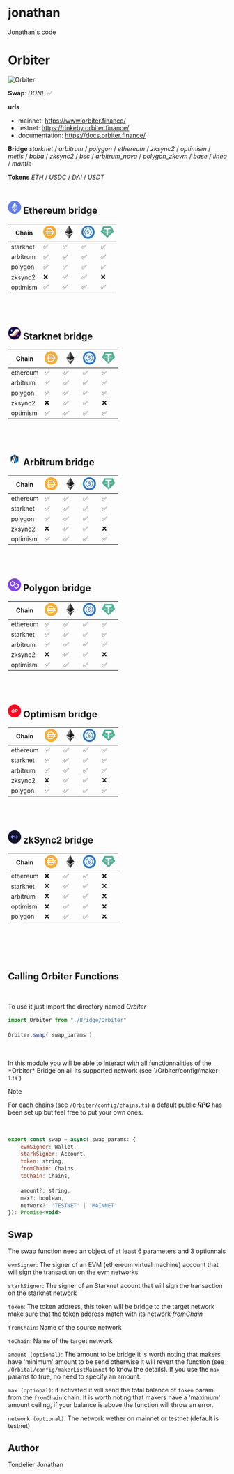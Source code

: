 # jonathan
Jonathan's code

# Orbiter  
![Orbiter](https://avatars.githubusercontent.com/u/102346948?s=200&v=4)  
  
**Swap**: *DONE* ✅  
  
**urls**
- mainnet:          https://www.orbiter.finance/
- testnet:          https://rinkeby.orbiter.finance/  
- documentation:    https://docs.orbiter.finance/ 
  
**Bridge** *starknet* / *arbitrum* / *polygon* / *ethereum* / *zksync2* / *optimism* / *metis* / *boba* / *zksync2* / *bsc* / *arbitrum_nova* / *polygon_zkevm* / *base* / *linea* / *mantle*  
  
**Tokens** *ETH* / *USDC* / *DAI* / *USDT*
<br />
<br />

## ![ETH](assets/ethereum.png) Ethereum bridge
| Chain    | ![DAI](assets/dai.png) | ![ETH](assets/eth.png) | ![USDC](assets/usdc.png) | ![USDT](assets/usdt.png) |
|----------|------------------------|------------------------|--------------------------|--------------------------|
| starknet |           ✅           |           ✅            |            ✅            |             ✅           |
| arbitrum |           ✅           |           ✅            |            ✅            |             ✅           |
| polygon  |           ✅           |           ✅            |            ✅            |             ✅           |
| zksync2  |           ❌           |           ✅            |            ✅            |             ❌           |
| optimism |           ✅           |           ✅            |            ✅            |             ✅           |
<br />
<br />

## ![Stark](assets/starknet.png) Starknet bridge
| Chain    | ![DAI](assets/dai.png) | ![ETH](assets/eth.png) | ![USDC](assets/usdc.png) | ![USDT](assets/usdt.png) |
|----------|------------------------|------------------------|--------------------------|--------------------------|
| ethereum |           ✅           |           ✅            |            ✅            |             ✅           |
| arbitrum |           ✅           |           ✅            |            ✅            |             ✅           |
| polygon  |           ✅           |           ✅            |            ✅            |             ✅           |
| zksync2  |           ❌           |           ✅            |            ✅            |             ❌           |
| optimism |           ✅           |           ✅            |            ✅            |             ✅           |
<br />
<br />

## ![ARB](assets/arbitrum.png) Arbitrum bridge
| Chain    | ![DAI](assets/dai.png) | ![ETH](assets/eth.png) | ![USDC](assets/usdc.png) | ![USDT](assets/usdt.png) |
|----------|------------------------|------------------------|--------------------------|--------------------------|
| ethereum |           ✅           |           ✅            |            ✅            |             ✅           |
| starknet |           ✅           |           ✅            |            ✅            |             ✅           |
| polygon  |           ✅           |           ✅            |            ✅            |             ✅           |
| zksync2  |           ❌           |           ✅            |            ✅            |             ❌           |
| optimism |           ✅           |           ✅            |            ✅            |             ✅           |
<br />
<br />

## ![MATIC](assets/polygon.png) Polygon bridge
| Chain    | ![DAI](assets/dai.png) | ![ETH](assets/eth.png) | ![USDC](assets/usdc.png) | ![USDT](assets/usdt.png) |
|----------|------------------------|------------------------|--------------------------|--------------------------|
| ethereum |           ✅           |           ✅            |            ✅            |             ✅           |
| starknet |           ✅           |           ✅            |            ✅            |             ✅           |
| arbitrum |           ✅           |           ✅            |            ✅            |             ✅           |
| zksync2  |           ❌           |           ✅            |            ✅            |             ❌           |
| optimism |           ✅           |           ✅            |            ✅            |             ✅           |
<br />
<br />

## ![OP](assets/optimism.png) Optimism bridge
| Chain    | ![DAI](assets/dai.png) | ![ETH](assets/eth.png) | ![USDC](assets/usdc.png) | ![USDT](assets/usdt.png) |
|----------|------------------------|------------------------|--------------------------|--------------------------|
| ethereum |           ✅           |           ✅            |            ✅            |             ✅           |
| starknet |           ✅           |           ✅            |            ✅            |             ✅           |
| arbitrum |           ✅           |           ✅            |            ✅            |             ✅           |
| zksync2  |           ❌           |           ✅            |            ✅            |             ❌           |
| polygon  |           ✅           |           ✅            |            ✅            |             ✅           |
<br />
<br />

## ![ZK](assets/zkSync.png) zkSync2 bridge
| Chain    | ![DAI](assets/dai.png) | ![ETH](assets/eth.png) | ![USDC](assets/usdc.png) | ![USDT](assets/usdt.png) |
|----------|------------------------|------------------------|--------------------------|--------------------------|
| ethereum |           ❌           |           ✅            |            ✅            |             ❌           |
| starknet |           ❌           |           ✅            |            ✅            |             ❌           |
| arbitrum |           ❌           |           ✅            |            ✅            |             ❌           |
| optimism |           ❌           |           ✅            |            ✅            |             ❌           |
| polygon  |           ❌           |           ✅            |            ✅            |             ❌           |
<br />
<br />
<br />
<br />

## Calling Orbiter Functions
<br />

To use it just import the directory named *Orbiter*  
```javascript
import Orbiter from "./Bridge/Orbiter"

Orbiter.swap( swap_params )
```
<br />
<br />
In this module you will be able to interact with all functionnalities of the *Orbiter* Bridge on all its supported network (see `/Orbiter/config/maker-1.ts`)  
    
<br />
  
> [!NOTE]
> For each chains (see `/Orbiter/config/chains.ts`) a default public ***RPC*** has been set up but feel free to put your own ones.  
<br />

```javascript
export const swap = async( swap_params: {
    evmSigner: Wallet,
    starkSigner: Account,
    token: string,
    fromChain: Chains, 
    toChain: Chains,
    
    amount?: string,
    max?: boolean,
    network?: 'TESTNET' | 'MAINNET' 
}): Promise<void>
```

## Swap
The swap function need an object of at least 6 parameters and 3 optionnals  

`evmSigner`: The signer of an EVM (ethereum virtual machine) account that will sign the transaction on the evm networks  
  
`starkSigner`: The signer of an Starknet acount that will sign the transaction on the starknet network  
  
`token`: The token address, this token will be bridge to the target network make sure that the token address match with its network *fromChain* 
  
`fromChain`: Name of the source network  
  
`toChain`: Name of the target network   
  
`amount (optional)`: The amount to be bridge it is worth noting that makers have 'minimum' amount to be send otherwise it will revert the function (see `/Orbital/config/makerListMainnet` to know the details). If you use the `max` params to true, no need to specify an amount.  
  
`max (optional)`: if activated it will send the total balance of `token` param from the `fromChain` chain. It is worth noting that makers have a 'maximum' amount ceiling, if your balance is above the function will throw an error.
  
`network (optional)`: The network wether on mainnet or testnet (default is testnet)

## Author
 
Tondelier Jonathan